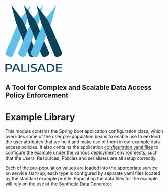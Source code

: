 <!--
 Copyright 2018-2021 Crown Copyright

 Licensed under the Apache License, Version 2.0 (the "License");
 you may not use this file except in compliance with the License.
 You may obtain a copy of the License at

     http://www.apache.org/licenses/LICENSE-2.0

 Unless required by applicable law or agreed to in writing, software
 distributed under the License is distributed on an "AS IS" BASIS,
 WITHOUT WARRANTIES OR CONDITIONS OF ANY KIND, either express or implied.
 See the License for the specific language governing permissions and
 limitations under the License.
-->
# <img src="../logos/logo.svg" width="180">
## A Tool for Complex and Scalable Data Access Policy Enforcement

# Example Library

This module contains the Spring boot application configuration class, which overrides some of the user pre-population beans to enable use to eextend the user attributes that we hold and make use of them in our example data access policies. It also contains the application [configuration yaml files](/src/main/resources/application-example.yaml) to configure the example under the various deployment environments, such that the Users, Resources, Policies and serialisers are all setup correctly.

Each of the pre-population values are loaded into the appropriate service on service start-up, each type is configured by separate yaml files located by the standard example profile.
Populating the data files for the example will rely on the use of the [Synthetic Data Generator](https://github.com/gchq/synthetic-data-generator).
